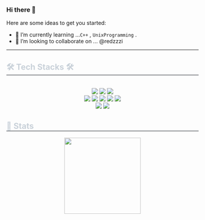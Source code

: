 <!--<div align= "start">
    <img src="https://capsule-render.vercel.app/api?type=waving&color=0:d2ff80,100:a3edff&height=120&text=&animation=&fontColor=000000&fontSize=70" />
</div>-->
    
### Hi there 👋

Here are some ideas to get you started:

- 🌱 I’m currently learning ...`C++` , `UnixProgramming` .
- 👯 I’m looking to collaborate on ... @redzzzi
---
<div style="text-align: left;">
    <h2 style="border-bottom: 1px solid #21262d; color: #c9d1d9;"> 🛠️ Tech Stacks 🛠️</h2> <br> 
    <div  align= "center"> <img src="https://img.shields.io/badge/C++-00599C?style=for-the-badge&logo=C%2B%2B&logoColor=white">
          <img src="https://img.shields.io/badge/C-A8B9CC?style=for-the-badge&logo=C&logoColor=white">
          <img src="https://img.shields.io/badge/Python-3776AB?style=for-the-badge&logo=Python&logoColor=white">
          <br/>
          <img src="https://img.shields.io/badge/HTML5-E34F26?style=for-the-badge&logo=HTML5&logoColor=white">
          <img src="https://img.shields.io/badge/CSS3-1572B6?style=for-the-badge&logo=CSS3&logoColor=white">
          <img src="https://img.shields.io/badge/Javascript-F7DF1E?style=for-the-badge&logo=Javascript&logoColor=white">
          <img src="https://img.shields.io/badge/React-61DAFB?style=for-the-badge&logo=React&logoColor=white">
          <img src="https://img.shields.io/badge/Tailwind CSS-06B6D4?style=for-the-badge&logo=Tailwind CSS&logoColor=white">
          <br/>
          <img src="https://img.shields.io/badge/Docker-2496ED?style=for-the-badge&logo=Docker&logoColor=white">
          <img src="https://img.shields.io/badge/Git-F05032?style=for-the-badge&logo=Git&logoColor=white">
          <br/></div>
    </div>
    <div style="text-align: left;"> 
      <h2 style="border-bottom: 1px solid #21262d; color: #c9d1d9;"> 🏅 Stats </h2> 
      <div align= "center"> 
    <!-- <img src="https://github-readme-stats.vercel.app/api?username=yeochaeeon&bg_color=180,242424,00000000&title_color=e5ff61&text_color=e5ff61"/>-->
    <img src="https://github-readme-stats.vercel.app/api/top-langs/?username=yeochaeeon&layout=compact&bg_color=180,242424,00000000&title_color=FFFFFF&text_color=FFFFFF" style="height:200px"/>          
  </div> 
    </div>
    
    
